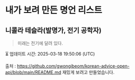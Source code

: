 # 내가 보려 만든 명언 리스트

##  니콜라 테슬라(발명가, 전기 공학자)
> 미래는 전기에 달려 있다.


⏳ 업데이트 시간: 2025-03-18 19:50:06 (UTC)

출처 : https://github.com/gwongibeom/korean-advice-open-api/blob/main/README.md
재밌게 보려고 만들었습니다.
